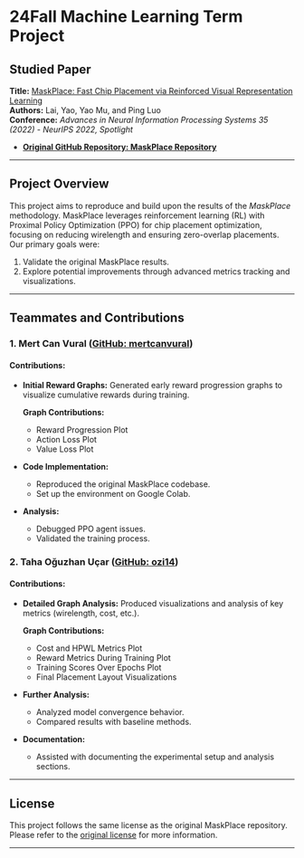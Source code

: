 # 24Fall Machine Learning Term Project

## Studied Paper

**Title:** [MaskPlace: Fast Chip Placement via Reinforced Visual Representation Learning](https://arxiv.org/pdf/2211.13382)  
**Authors:** Lai, Yao, Yao Mu, and Ping Luo  
**Conference:** *Advances in Neural Information Processing Systems 35 (2022) - NeurIPS 2022, Spotlight*  

- **[Original GitHub Repository: MaskPlace Repository](https://github.com/MaskPlace/MaskPlace)**  

---

## Project Overview

This project aims to reproduce and build upon the results of the *MaskPlace* methodology. MaskPlace leverages reinforcement learning (RL) with Proximal Policy Optimization (PPO) for chip placement optimization, focusing on reducing wirelength and ensuring zero-overlap placements. Our primary goals were:

1. Validate the original MaskPlace results.
2. Explore potential improvements through advanced metrics tracking and visualizations.

---

## Teammates and Contributions

### 1. Mert Can Vural ([GitHub: mertcanvural](https://github.com/mertcanvural))

#### Contributions:

- **Initial Reward Graphs:** Generated early reward progression graphs to visualize cumulative rewards during training.

  **Graph Contributions:**
  - Reward Progression Plot
  - Action Loss Plot
  - Value Loss Plot

- **Code Implementation:**  
  - Reproduced the original MaskPlace codebase.  
  - Set up the environment on Google Colab.

- **Analysis:**  
  - Debugged PPO agent issues.  
  - Validated the training process.

### 2. Taha Oğuzhan Uçar ([GitHub: ozi14](https://github.com/ozi14))

#### Contributions:

- **Detailed Graph Analysis:** Produced visualizations and analysis of key metrics (wirelength, cost, etc.).

  **Graph Contributions:**
  - Cost and HPWL Metrics Plot
  - Reward Metrics During Training Plot
  - Training Scores Over Epochs Plot
  - Final Placement Layout Visualizations

- **Further Analysis:**  
  - Analyzed model convergence behavior.  
  - Compared results with baseline methods.

- **Documentation:**  
  - Assisted with documenting the experimental setup and analysis sections.

---
## License

This project follows the same license as the original MaskPlace repository. Please refer to the [original license](https://github.com/MaskPlace/MaskPlace/blob/main/LICENSE) for more information.

---
